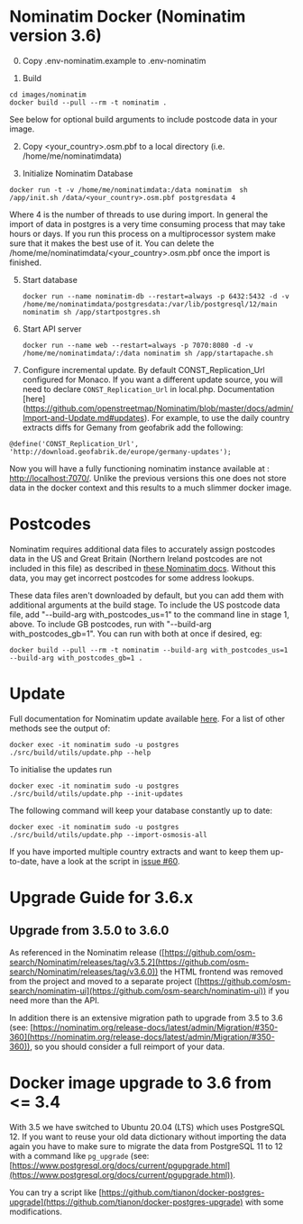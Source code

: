 # Nominatim Docker (Nominatim version 3.6)

0. Copy .env-nominatim.example to .env-nominatim

1. Build

  ```
  cd images/nominatim
  docker build --pull --rm -t nominatim .
  ```
  See below for optional build arguments to include postcode data in your image.

2. Copy <your_country>.osm.pbf to a local directory (i.e. /home/me/nominatimdata)

3. Initialize Nominatim Database

  ```
  docker run -t -v /home/me/nominatimdata:/data nominatim  sh /app/init.sh /data/<your_country>.osm.pbf postgresdata 4
  ```
  Where 4 is the number of threads to use during import. In general the import of data in postgres is a very time consuming
  process that may take hours or days. If you run this process on a multiprocessor system make sure that it makes the best use
  of it. You can delete the /home/me/nominatimdata/<your_country>.osm.pbf once the import is finished.

5. Start database

   ```
   docker run --name nominatim-db --restart=always -p 6432:5432 -d -v /home/me/nominatimdata/postgresdata:/var/lib/postgresql/12/main nominatim sh /app/startpostgres.sh
   ```

6. Start API server
   ```
   docker run --name web --restart=always -p 7070:8080 -d -v /home/me/nominatimdata/:/data nominatim sh /app/startapache.sh
   ```

7. Configure incremental update. By default CONST_Replication_Url configured for Monaco.
If you want a different update source, you will need to declare `CONST_Replication_Url` in local.php. Documentation [here] (https://github.com/openstreetmap/Nominatim/blob/master/docs/admin/Import-and-Update.md#updates). For example, to use the daily country extracts diffs for Gemany from geofabrik add the following:
  ```
  @define('CONST_Replication_Url', 'http://download.geofabrik.de/europe/germany-updates');
  ```

  Now you will have a fully functioning nominatim instance available at : [http://localhost:7070/](http://localhost:7070). Unlike the previous versions
  this one does not store data in the docker context and this results to a much slimmer docker image.

# Postcodes

Nominatim requires additional data files to accurately assign postcodes data in the US and Great Britain (Northern Ireland postcodes are not included in this file) as described in [these Nominatim docs](https://nominatim.org/release-docs/latest/admin/Import-and-Update/#downloading-additional-data). Without this data, you may get incorrect postcodes for some address lookups.

These data files aren't downloaded by default, but you can add them with additional arguments at the build stage. To include the US postcode data file, add "--build-arg with_postcodes_us=1" to the command line in stage 1, above. To include GB postcodes, run with "--build-arg with_postcodes_gb=1". You can run with both at once if desired, eg:
  ```
  docker build --pull --rm -t nominatim --build-arg with_postcodes_us=1 --build-arg with_postcodes_gb=1 .
  ```

# Update

Full documentation for Nominatim update available [here](https://github.com/osm-search/Nominatim/blob/master/docs/admin/Update.md). For a list of other methods see the output of:
  ```
  docker exec -it nominatim sudo -u postgres ./src/build/utils/update.php --help
  ```

To initialise the updates run
  ```
  docker exec -it nominatim sudo -u postgres ./src/build/utils/update.php --init-updates
  ```

The following command will keep your database constantly up to date:
  ```
  docker exec -it nominatim sudo -u postgres ./src/build/utils/update.php --import-osmosis-all
  ```
If you have imported multiple country extracts and want to keep them
up-to-date, have a look at the script in
[issue #60](https://github.com/openstreetmap/Nominatim/issues/60).

# Upgrade Guide for 3.6.x

## Upgrade from 3.5.0 to  3.6.0

As referenced in the Nominatim release ([https://github.com/osm-search/Nominatim/releases/tag/v3.5.2](https://github.com/osm-search/Nominatim/releases/tag/v3.6.0)) the HTML frontend was removed from the project and moved to a separate project ([https://github.com/osm-search/nominatim-ui](https://github.com/osm-search/nominatim-ui)) if you need more than the API.

In addition there is an extensive migration path to upgrade from 3.5 to 3.6 (see: [https://nominatim.org/release-docs/latest/admin/Migration/#350-360](https://nominatim.org/release-docs/latest/admin/Migration/#350-360)), so you should consider a full reimport of your data.

# Docker image upgrade to 3.6 from <= 3.4

With 3.5 we have switched to Ubuntu 20.04 (LTS) which uses PostgreSQL 12. If you want to reuse your old data dictionary without importing the data again you have to make sure to migrate the data from PostgreSQL 11 to 12 with a command like ```pg_upgrade``` (see: [https://www.postgresql.org/docs/current/pgupgrade.html](https://www.postgresql.org/docs/current/pgupgrade.html)). 

You can try a script like [https://github.com/tianon/docker-postgres-upgrade](https://github.com/tianon/docker-postgres-upgrade) with some modifications.
